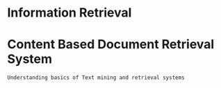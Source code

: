 Information Retrieval
=====================

Content	Based Document Retrieval System 
=======================================

`Understanding basics of Text mining and retrieval systems`
